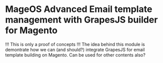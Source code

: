 # MageOS Advanced Email template management with GrapesJS builder for Magento

!!! This is only a proof of concepts !!! 
The idea behind this module is demontrate how we can (and should?) integrate GrapesJS for email template building on Magento.
Can be used for other contents also?

